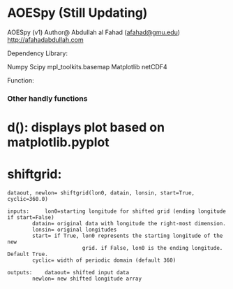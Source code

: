 # AOESpy (Still Updating)
AOESpy (v1)
Author@ Abdullah al Fahad 
(afahad@gmu.edu)
http://afahadabdullah.com

Dependency Library:

Numpy
Scipy
mpl_toolkits.basemap
Matplotlib
netCDF4 


Function:

### Other handly functions ###
# d(): displays plot based on matplotlib.pyplot

# shiftgrid:
	dataout, newlon= shiftgrid(lon0, datain, lonsin, start=True, cyclic=360.0)

	inputs: 	lon0=starting longitude for shifted grid (ending longitude if start=False)
			datain= original data with longitude the right-most dimension.
			lonsin= original longitudes
			start= if True, lon0 represents the starting longitude of the new         
                   			grid. if False, lon0 is the ending longitude. Default True.
			cyclic=	width of periodic domain (default 360)

	outputs:	dataout= shifted input data
			newlon= new shifted longitude array


